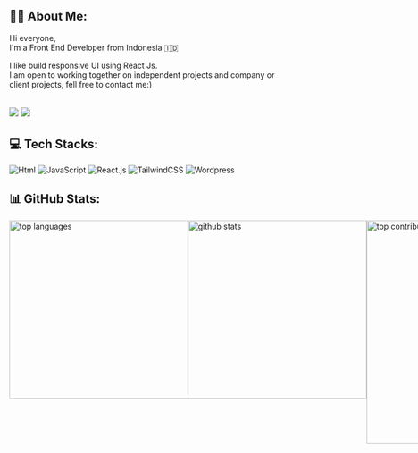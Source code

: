 
## 🙋‍♂️ About Me:
Hi everyone,
<br/>
I'm a Front End Developer from Indonesia 🇮🇩

I like build responsive UI using React Js.<br/> 
I am open to working together on independent projects and company or client projects, fell free to contact me:)

[![](https://img.shields.io/badge/profile-Adan-Ramadhan-blue)](https://github.com/Adan-Ramadhan/)
[![](https://komarev.com/ghpvc/?username=Adan-Ramadhan&label=Profile%20views&color=0a93d1&style=flat)](https://github.com/Adan-Ramadhan/)
---

## 💻 Tech Stacks:
![Html](https://img.shields.io/badge/html-%23323330.svg?style=flat-square&logo=html5&logoColor=%white)
![JavaScript](https://img.shields.io/badge/javascript-%23323330.svg?style=flat-square&logo=javascript&logoColor=%23F7DF1E) 
![React.js](https://img.shields.io/badge/react.js-%23404d59.svg?style=flat-square&logo=react&logoColor=%2361DAFB) 
![TailwindCSS](https://img.shields.io/badge/tailwindcss-%2338B2AC.svg?style=flat-square&logo=tailwind-css&logoColor=white)
![Wordpress](https://img.shields.io/badge/wordpress-%23323330.svg?style=flat-square&logo=wordpress&logoColor=%white)

## 📊 GitHub Stats:
<div style="display: flex">
  <img style="width: 20rem; height: auto; display: inline-block;" src="https://github-readme-stats.vercel.app/api/top-langs/?username=Adan-Ramadhan&theme=react&hide_border=true&include_all_commits=false&count_private=false&layout=compact&langs_count=10" alt="top languages" />
  <img style="width: 20rem; height: auto; display: inline-block;" src="https://github-readme-stats.vercel.app/api?username=Adan-Ramadhan&theme=react&hide_border=true&include_all_commits=false&count_private=false" alt="github stats" />

  <br/>

  <img style="width: 25rem; height: auto; display: inline-block;" src="https://github-contributor-stats.vercel.app/api?username=Adan-Ramadhan&limit=5&theme=react&combine_all_yearly_contributions=true" alt="top contribution" />
  <img style="width: 25rem; height: auto; display: inline-block;" src="https://github-readme-streak-stats.herokuapp.com/?user=Adan-Ramadhan&theme=react&hide_border=true" alt="commit stats" />
</div>


